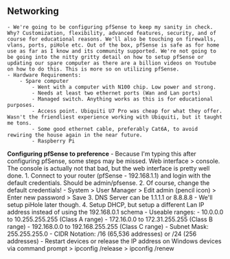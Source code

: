 ## Networking
    - We're going to be configuring pfSense to keep my sanity in check. Why? Customization, flexibility, advanced features, security, and of course for educational reasons. We'll also be touching on firewalls, vlans, ports, piHole etc. Out of the box, pfSense is safe as for home use as far as I know and its community supported. We're not going to be going into the nitty gritty detail on how to setup pfSense or updating our spare computer as there are a billion videos on Youtube on how to do this. This is more so on utilizing pfSense.
    - Hardware Requirements:
        - Spare computer
            - Went with a computer with N100 chip. Low power and strong.
            - Needs at least two ethernet ports (Wan and Lan ports)
            - Managed switch. Anything works as this is for educational purposes.
            - Access point. Ubiquiti U7 Pro was cheap for what they offer. Wasn't the friendliest experience working with Ubiquiti, but it taught me tons.
            - Some good ethernet cable, preferably Cat6A, to avoid rewiring the house again in the near future.
            - Raspberry Pi


**Configuring pfSense to preference**
    - Because I'm typing this after configuring pfSense, some steps may be missed. Web interface > console. The console is actually not that bad, but the web interface is pretty well done.
    1. Connect to your router (pfSense - 192.168.1.1) and login with the default credentials. Should be admin/pfsense.
    2. Of course, change the default credentials!
        - System > User Manager > Edit admin (pencil icon) > Enter new password > Save
    3. DNS Server can be 1.1.1.1 or 8.8.8.8 - We'll setup piHole later though.
    4. Setup DHCP, but setup a different Lan IP address instead of using the 192.168.0.1 schema
        - Useable ranges:
            - 10.0.0.0 to 10.255.255.255 (Class A range)
            - 172.16.0.0 to 172.31.255.255 (Class B range)
            - 192.168.0.0 to 192.168.255.255 (Class C range)
        - Subnet Mask: 255.255.255.0
        - CIDR Notation: /16 (65,536 addresses) or /24 (256 addresses)
        - Restart devices or release the IP address on Windows devices via command prompt > ipconfig /release > ipconfig /renew